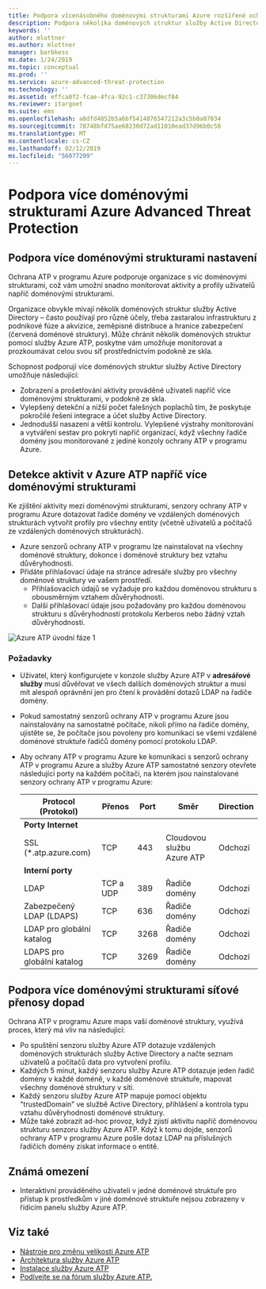 ```yaml
---
title: Podpora vícenásobného doménovými strukturami Azure rozšířené ochrany před internetovými útoky | Dokumentace Microsoftu
description: Podpora několika doménových struktur služby Active Directory do služby Azure ATP.
keywords: ''
author: mlottner
ms.author: mlottner
manager: barbkess
ms.date: 1/24/2019
ms.topic: conceptual
ms.prod: ''
ms.service: azure-advanced-threat-protection
ms.technology: ''
ms.assetid: effca0f2-fcae-4fca-92c1-c37306decf84
ms.reviewer: itargoet
ms.suite: ems
ms.openlocfilehash: a8dfd4852b5a6bf5414876547212a3c5b0a07034
ms.sourcegitcommit: 78748bfd75ae68230d72ad11010ead37d96b0c58
ms.translationtype: MT
ms.contentlocale: cs-CZ
ms.lasthandoff: 02/12/2019
ms.locfileid: "56077299"
---
```

# <a name="azure-advanced-threat-protection-multi-forest-support"></a>Podpora více doménovými strukturami Azure Advanced Threat Protection


## <a name="multi-forest-support-set-up"></a>Podpora více doménovými strukturami nastavení 

Ochrana ATP v programu Azure podporuje organizace s víc doménovými strukturami, což vám umožní snadno monitorovat aktivity a profily uživatelů napříč doménovými strukturami. 

Organizace obvykle mívají několik doménových struktur služby Active Directory – často používají pro různé účely, třeba zastaralou infrastrukturu z podnikové fúze a akvizice, zeměpisné distribuce a hranice zabezpečení (červená doménové struktury). Může chránit několik doménových struktur pomocí služby Azure ATP, poskytne vám umožňuje monitorovat a prozkoumávat celou svou síť prostřednictvím podokně ze skla.

Schopnost podporují více doménových struktur služby Active Directory umožňuje následující:
-   Zobrazení a prošetřování aktivity prováděné uživateli napříč více doménovými strukturami, v podokně ze skla. 
-   Vylepšený detekční a nižší počet falešných poplachů tím, že poskytuje pokročilé řešení integrace a účet služby Active Directory. 
-   Jednodušší nasazení a větší kontrolu. Vylepšené výstrahy monitorování a vytváření sestav pro pokrytí napříč organizací, když všechny řadiče domény jsou monitorované z jediné konzoly ochrany ATP v programu Azure.


## <a name="azure-atp-detection-activity-across-multiple-forests"></a>Detekce aktivit v Azure ATP napříč více doménovými strukturami 

Ke zjištění aktivity mezi doménovými strukturami, senzory ochrany ATP v programu Azure dotazovat řadiče domény ve vzdálených doménových strukturách vytvořit profily pro všechny entity (včetně uživatelů a počítačů ze vzdálených doménových strukturách). 

- Azure senzorů ochrany ATP v programu lze nainstalovat na všechny doménové struktury, dokonce i doménové struktury bez vztahu důvěryhodnosti.
- Přidáte přihlašovací údaje na stránce adresáře služby pro všechny doménové struktury ve vašem prostředí. 
    - Přihlašovacích údajů se vyžaduje pro každou doménovou strukturu s obousměrným vztahem důvěryhodnosti. 
    - Další přihlašovací údaje jsou požadovány pro každou doménovou strukturu s důvěryhodností protokolu Kerberos nebo žádný vztah důvěryhodnosti. 

![Azure ATP úvodní fáze 1](media/directory-services-add-no-trust-forests.png)

### <a name="requirements"></a>Požadavky 

- Uživatel, který konfigurujete v konzole služby Azure ATP v **adresářové služby** musí důvěřovat ve všech dalších doménových struktur a musí mít alespoň oprávnění jen pro čtení k provádění dotazů LDAP na řadiče domény.
- Pokud samostatný senzorů ochrany ATP v programu Azure jsou nainstalovány na samostatné počítače, nikoli přímo na řadiče domény, ujistěte se, že počítače jsou povoleny pro komunikaci se všemi vzdálené doménové struktuře řadičů domény pomocí protokolu LDAP. 

- Aby ochrany ATP v programu Azure ke komunikaci s senzorů ochrany ATP v programu Azure a služby Azure ATP samostatné senzory otevřete následující porty na každém počítači, na kterém jsou nainstalované senzory ochrany ATP v programu Azure:
 
  |Protocol (Protokol)|Přenos|Port|Směr|Direction|
  |----|----|----|----|----|
  |**Porty Internet**||||
  |SSL (*.atp.azure.com)|TCP|443|Cloudovou službu Azure ATP|Odchozí|
  |**Interní porty**||||           
  |LDAP|TCP a UDP|389|Řadiče domény|Odchozí|
  |Zabezpečený LDAP (LDAPS)|TCP|636|Řadiče domény|Odchozí|
  |LDAP pro globální katalog|TCP|3268|Řadiče domény|Odchozí|
  |LDAPS pro globální katalog|TCP|3269|Řadiče domény|Odchozí|


## <a name="multi-forest-support-network-traffic-impact"></a>Podpora více doménovými strukturami síťové přenosy dopad 

Ochrana ATP v programu Azure maps vaší doménové struktury, využívá proces, který má vliv na následující:

-   Po spuštění senzoru služby Azure ATP dotazuje vzdálených doménových strukturách služby Active Directory a načte seznam uživatelů a počítačů data pro vytvoření profilu.
-   Každých 5 minut, každý senzoru služby Azure ATP dotazuje jeden řadič domény v každé doméně, v každé doménové struktuře, mapovat všechny doménové struktury v síti.
-   Každý senzoru služby Azure ATP mapuje pomocí objektu "trustedDomain" ve službě Active Directory, přihlášení a kontrola typu vztahu důvěryhodnosti doménové struktury.
-   Může také zobrazit ad-hoc provoz, když zjistí aktivitu napříč doménovou strukturu senzoru služby Azure ATP. Když k tomu dojde, senzorů ochrany ATP v programu Azure pošle dotaz LDAP na příslušných řadičích domény získat informace o entitě. 

## <a name="known-limitations"></a>Známá omezení
-   Interaktivní prováděného uživateli v jedné doménové struktuře pro přístup k prostředkům v jiné doménové struktuře nejsou zobrazeny v řídicím panelu služby Azure ATP.



## <a name="see-also"></a>Viz také
- [Nástroje pro změnu velikosti Azure ATP](http://aka.ms/aatpsizingtool)
- [Architektura služby Azure ATP](atp-architecture.md)
- [Instalace služby Azure ATP](install-atp-step1.md)
- [Podívejte se na fórum služby Azure ATP.](https://aka.ms/azureatpcommunity)


